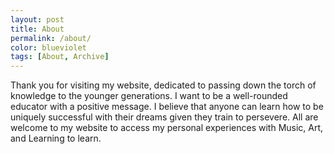 ```yaml
---
layout: post
title: About
permalink: /about/
color: blueviolet
tags: [About, Archive]
---
```




Thank you for visiting my website, dedicated to passing down the torch of knowledge to the younger generations.
I want to be a well-rounded educator with a positive message. I believe that anyone can learn how to be uniquely successful with their dreams given they train to persevere.
All are welcome to my website to access my personal experiences with Music, Art, and Learning to learn.
